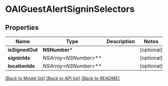# OAIGuestAlertSigninSelectors

## Properties
Name | Type | Description | Notes
------------ | ------------- | ------------- | -------------
**isSignedOut** | **NSNumber*** |  | [optional] 
**signinIds** | **NSArray&lt;NSNumber*&gt;*** |  | [optional] 
**locationIds** | **NSArray&lt;NSNumber*&gt;*** |  | [optional] 

[[Back to Model list]](../README.md#documentation-for-models) [[Back to API list]](../README.md#documentation-for-api-endpoints) [[Back to README]](../README.md)


